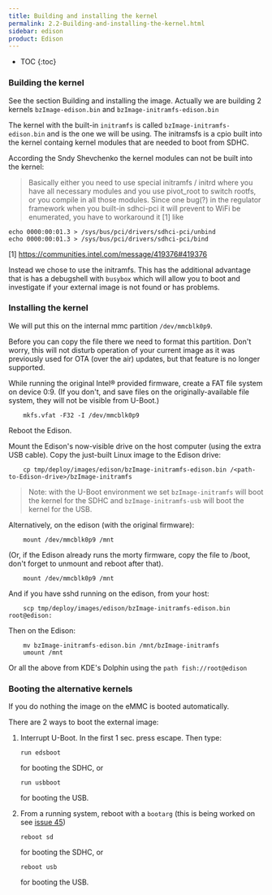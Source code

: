 ```yaml
---
title: Building and installing the kernel
permalink: 2.2-Building-and-installing-the-kernel.html
sidebar: edison
product: Edison
---
```

* TOC
{:toc}
### Building the kernel

See the section Building and installing the image.
Actually we are building 2 kernels `bzImage-edison.bin` and `bzImage-initramfs-edison.bin`

The kernel with the built-in `initramfs` is called `bzImage-initramfs-edison.bin` and is the one we will be using. The initramsfs is a cpio built into the kernel containg kernel modules that are needed to boot from SDHC. 

According the Sndy Shevchenko the kernel modules can not be built into the kernel:
> Basically either you need to use special initramfs / initrd where you have all necessary modules and you use pivot_root to switch rootfs, or you compile in all those modules. Since one bug(?) in the regulator framework when you built-in sdhci-pci it will prevent to WiFi be enumerated, you have to workaround it [1] like  

    echo 0000:00:01.3 > /sys/bus/pci/drivers/sdhci-pci/unbind  
    echo 0000:00:01.3 > /sys/bus/pci/drivers/sdhci-pci/bind  

[1] https://communities.intel.com/message/419376#419376

Instead we chose to use the initramfs. This has the additional advantage that is has a debugshell with `busybox` which will allow you to boot and investigate if your external image is not found or has problems.

### Installing the kernel


We will put this on the internal mmc partition `/dev/mmcblk0p9`.

Before you can copy the file there we need to format this partition. Don't worry, this will not disturb operation of your current image as it was previously used for OTA (over the air) updates, but that feature is no longer supported. 

While running the original Intel® provided firmware, create a FAT file system on device 0:9. (If you don't, and save files on the originally-available file system, they will not be visible from U-Boot.)

        mkfs.vfat -F32 -I /dev/mmcblk0p9

Reboot the Edison.

Mount the Edison's now-visible drive on the host computer (using the extra USB cable). Copy the just-built Linux image to the Edison drive:

        cp tmp/deploy/images/edison/bzImage-initramfs-edison.bin /<path-to-Edison-drive>/bzImage-initramfs

> Note: with the U-Boot environment we set `bzImage-initramfs` will boot the kernel for the SDHC and `bzImage-initramfs-usb` will boot the kernel for the USB.

Alternatively, on the edison (with the original firmware):

        mount /dev/mmcblk0p9 /mnt

(Or, if the Edison already runs the morty firmware, copy the file to /boot, don't forget to unmount and reboot after that).

        mount /dev/mmcblk0p9 /mnt

And if you have sshd running on the edison, from your host:

        scp tmp/deploy/images/edison/bzImage-initramfs-edison.bin root@edison:

Then on the Edison:

        mv bzImage-initramfs-edison.bin /mnt/bzImage-initramfs
        umount /mnt

Or all the above from KDE's Dolphin using the `path fish://root@edison`

### Booting the alternative kernels

If you do nothing the image on the eMMC is booted automatically.

There are 2 ways to boot the external image:
 1. Interrupt U-Boot.
    In the first 1 sec. press escape. Then type:

        run edsboot

    for booting the SDHC, or

        run usbboot
        
    for booting the USB.
 2. From a running system, reboot with a `bootarg` (this is being worked on see [issue 45](https://github.com/edison-fw/meta-intel-edison/issues/45))

        reboot sd

    for booting the SDHC, or

        reboot usb

    for booting the USB.